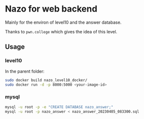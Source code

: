 # Nazo for web backend

Mainly for the environ of level10 and the answer database.

Thanks to `pwn.college` which gives the idea of this level.

## Usage

### level10

In the parent folder:

```bash
sudo docker build nazo_level10_docker/
sudo docker run -d -p 8000:5000 <your-image-id>
```

### mysql

```bash
mysql -u root -p -e "CREATE DATABASE nazo_answer;"
mysql -u root -p nazo_answer < nazo_answer_20230405_083300.sql
```
